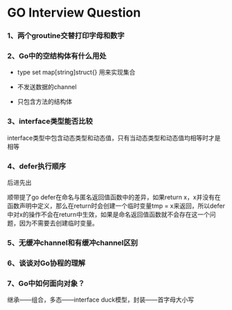 # GO Interview Question

### 1、两个groutine交替打印字母和数字

### 2、Go中的空结构体有什么用处

- type set map[string]struct{} 用来实现集合

- 不发送数据的channel
- 只包含方法的结构体

### 3、interface类型能否比较

interface类型中包含动态类型和动态值，只有当动态类型和动态值均相等时才是相等

### 4、defer执行顺序

后进先出 

 顺带提了go defer在命名与匿名返回值函数中的差异，如果return x，x并没有在函数声明中定义，那么在return时会创建一个临时变量tmp = x来返回，所以defer中对x的操作不会在return中生效，如果是命名返回值函数就不会存在这一个问题，因为不需要去创建临时变量。

### 5、无缓冲channel和有缓冲channel区别

### 6、谈谈对Go协程的理解

### 7、Go中如何面向对象？

继承——组合，多态——interface duck模型，封装——首字母大小写